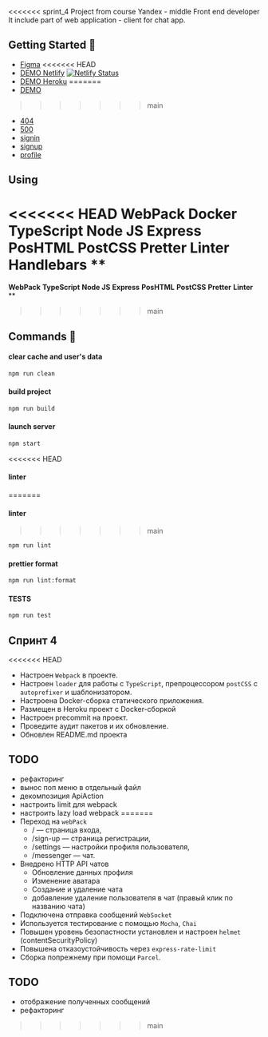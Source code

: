 <<<<<<< sprint_4
Project from course Yandex - middle Front end developer
It include part of web application - client for chat app.

## Getting Started 🚀

- [Figma](https://www.figma.com/file/ovjYpFJqUreYoOcBK0ixb8/Messenger?node-id=0%3A1)
<<<<<<< HEAD
- [DEMO Netlify](https://sapronovsa.netlify.app/) [![Netlify Status](https://api.netlify.com/api/v1/badges/26d737d3-b550-4c9b-a2e3-d5dd1a8bac0d/deploy-status)](https://app.netlify.com/sites/sapronovsa/deploys)
- [DEMO Heroku](https://serg-middle-praktikum.herokuapp.com/)
=======
- [DEMO](https://sapronovsa.netlify.app/messanger)
>>>>>>> main
- [404](https://sapronovsa.netlify.app/404/)
- [500](https://sapronovsa.netlify.app/500/)
- [signin](https://sapronovsa.netlify.app/)
- [signup](https://sapronovsa.netlify.app/sign-up)
- [profile](https://sapronovsa.netlify.app/settings)

## Using

<<<<<<< HEAD
**WebPack** **Docker** **TypeScript** **Node JS** **Express** **PosHTML** **PostCSS** **Pretter** **Linter** **Handlebars** \*\*
=======
**WebPack** **TypeScript** **Node JS** **Express** **PosHTML** **PostCSS** **Pretter** **Linter** **
>>>>>>> main

## Commands 💬

#### clear cache and user's data

```sh
npm run clean
```

#### build project

```sh
npm run build
```

#### launch server

```sh
npm start
```

<<<<<<< HEAD
#### linter
=======
#### linter 
>>>>>>> main

```sh
npm run lint
```

#### prettier format

```sh
npm run lint:format
```

#### TESTS

```sh
npm run test
```

## Спринт 4

<<<<<<< HEAD
- Настроен `Webpack` в проекте.
- Настроен `loader` для работы с `TypeScript`, препроцессором `postCSS` с `autoprefixer` и шаблонизатором.
- Настроена Docker-сборка статического приложения.
- Размещен в Heroku проект с Docker-сборкой
- Настроен precommit на проект.
- Проведите аудит пакетов и их обновление.
- Обновлен README.md проекта

## TODO

- рефакторинг
- вынос поп меню в отдельный файл
- декомпозиция ApiAction
- настроить limit для webpack
- настроить lazy load webpack
=======
- Переход на `webPack`
  - / — страница входа,
  - /sign-up — страница регистрации,
  - /settings — настройки профиля пользователя,
  - /messenger — чат.
- Внедрено HTTP API чатов
  - Обновление данных профиля
  - Изменение аватара
  - Создание и удаление чата
  - добавление удаление пользователя в чат (правый клик по названию чата)
- Подключена отправка сообщений `WebSocket`
- Используется тестирование с помощью `Mocha`, `Chai`
- Повышен уровень безопастности установлен и настроен `helmet` (contentSecurityPolicy)
- Повышена отказоустойчивость через `express-rate-limit`
- Сборка попрежнему при помощи `Parcel`.

## TODO

- отображение полученных сообщений
- рефакторинг
>>>>>>> main
